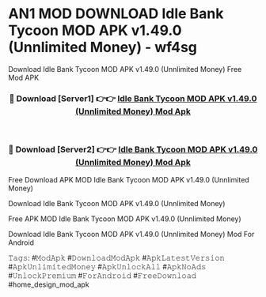 # AN1 MOD DOWNLOAD Idle Bank Tycoon MOD APK v1.49.0 (Unnlimited Money) - wf4sg
Download Idle Bank Tycoon MOD APK v1.49.0 (Unnlimited Money) Free Mod APK

<div align="center">
<h3>🔴 Download [Server1] 👉👉 <a href="https://apk-comot.site?title=Idle_Bank_Tycoon_MOD_APK_v1.49.0_(Unnlimited_Money)">Idle Bank Tycoon MOD APK v1.49.0 (Unnlimited Money) Mod Apk</a></h3><br>

<h3>🔴 Download [Server2] 👉👉 <a href="https://apk-comot.site?title=Idle_Bank_Tycoon_MOD_APK_v1.49.0_(Unnlimited_Money)">Idle Bank Tycoon MOD APK v1.49.0 (Unnlimited Money) Mod Apk</a></h3>
</div>


Free Download APK MOD Idle Bank Tycoon MOD APK v1.49.0 (Unnlimited Money)

Download Idle Bank Tycoon MOD APK v1.49.0 (Unnlimited Money) 

Free APK MOD Idle Bank Tycoon MOD APK v1.49.0 (Unnlimited Money) 

Download Idle Bank Tycoon MOD APK v1.49.0 (Unnlimited Money) Mod For Android

𝚃𝚊𝚐𝚜: #𝙼𝚘𝚍𝙰𝚙𝚔 #𝙳𝚘𝚠𝚗𝚕𝚘𝚊𝚍𝙼𝚘𝚍𝙰𝚙𝚔 #𝙰𝚙𝚔𝙻𝚊𝚝𝚎𝚜𝚝𝚅𝚎𝚛𝚜𝚒𝚘𝚗 #𝙰𝚙𝚔𝚄𝚗𝚕𝚒𝚖𝚒𝚝𝚎𝚍𝙼𝚘𝚗𝚎𝚢 #𝙰𝚙𝚔𝚄𝚗𝚕𝚘𝚌𝚔𝙰𝚕𝚕 #𝙰𝚙𝚔𝙽𝚘𝙰𝚍𝚜 #𝚄𝚗𝚕𝚘𝚌𝚔𝙿𝚛𝚎𝚖𝚒𝚞𝚖 #𝙵𝚘𝚛𝙰𝚗𝚍𝚛𝚘𝚒𝚍 #𝙵𝚛𝚎𝚎𝙳𝚘𝚠𝚗𝚕𝚘𝚊𝚍 #home_design_mod_apk